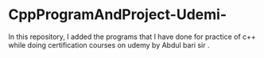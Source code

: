 # CppProgramAndProject-Udemi-
In this repository, I added the programs that I have done for practice of c++ while doing certification courses on udemy by Abdul bari sir .

